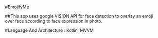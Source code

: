 #EmojifyMe

##This app uses google VISION API for face detection to overlay an emoji over face according to face expression in photo.

#Language And Architecture : Kotlin, MVVM



